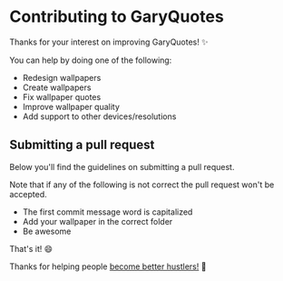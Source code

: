 # Contributing to GaryQuotes

Thanks for your interest on improving GaryQuotes! ✨

You can help by doing one of the following:

* Redesign wallpapers
* Create wallpapers
* Fix wallpaper quotes
* Improve wallpaper quality
* Add support to other devices/resolutions

## Submitting a pull request
Below you'll find the guidelines on submitting a pull request.

Note that if any of the following is not correct the pull request won't be accepted.

* The first commit message word is capitalized
* Add your wallpaper in the correct folder
* Be awesome

That's it! 😄

Thanks for helping people [become better hustlers!](https://medium.com/@garyvee/the-definition-of-hustle-97b6e9ce810) 👊